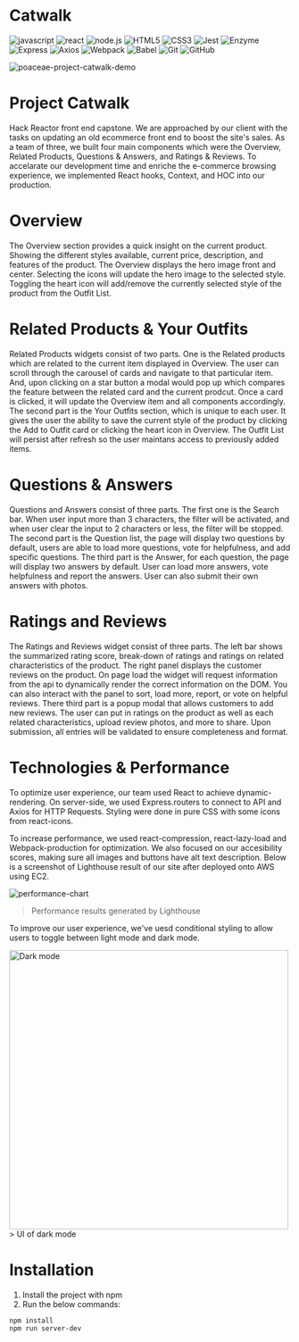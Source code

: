 # Catwalk
![javascript](https://img.shields.io/badge/JavaScript-20232A?style=for-the-badge&logo=javascript&logoColor=F7DF1E)
![react](https://img.shields.io/badge/React-20232A?style=for-the-badge&logo=react&logoColor=61DAFB)
![node.js](https://img.shields.io/badge/Node.js-20232A?style=for-the-badge&logo=nodedotjs&logoColor=green)
![HTML5](https://img.shields.io/badge/html5-20232A?style=for-the-badge&logo=html5&logoColor=white)
![CSS3](https://img.shields.io/badge/css3-20232A?style=for-the-badge&logo=css3&logoColor=white)
![Jest](https://img.shields.io/badge/-Jest-20232A?style=for-the-badge&logo=jest&logoColor=red)
![Enzyme](https://img.shields.io/badge/-Enzyme-20232A?style=for-the-badge&logo=testingLibrary&logoColor=red)
![Express](https://img.shields.io/badge/-Express-20232A?style=for-the-badge&logo=express&logoColor=yellow)
![Axios](https://img.shields.io/badge/-axios-20232A?style=for-the-badge&logo=axios&logoColor=yellow)
![Webpack](https://img.shields.io/badge/-webpack-20232A?style=for-the-badge&logo=webpack&logoColor=blueviolet)
![Babel](https://img.shields.io/badge/-Babel-20232A?style=for-the-badge&logo=babel&logoColor=yellow)
![Git](https://img.shields.io/badge/git-20232A?style=for-the-badge&logo=git&logoColor=white)
![GitHub](https://img.shields.io/badge/github-20232A?style=for-the-badge&logo=github&logoColor=white)

![poaceae-project-catwalk-demo](https://user-images.githubusercontent.com/39775868/141661854-d121d7e9-45a0-4709-9843-339f1fcd489d.gif)

# Project Catwalk
Hack Reactor front end capstone. We are approached by our client with the tasks on updating an old ecommerce front end to boost the site's sales. As a team of three, we built four main components which were the Overview, Related Products, Questions & Answers, and Ratings & Reviews. To accelarate our development time and enriche the e-commerce browsing experience, we implemented React hooks, Context, and HOC into our production.

# Overview
The Overview section provides a quick insight on the current product. Showing the different styles available, current price, description, and features of the product. The Overview displays the hero image front and center. Selecting the icons will update the hero image to the selected style. Toggling the heart icon will add/remove the currently selected style of the product from the Outfit List.

# Related Products & Your Outfits
Related Products widgets consist of two parts. One is the Related products which are related to the current item displayed in Overview. The user can scroll through the carousel of cards and navigate to that particular item. And, upon clicking on a star button a modal would pop up which compares the feature between the related card and the current prodcut. Once a card is clicked, it will update the Overview item and all components accordingly.
The second part is the Your Outfits section, which is unique to each user. It gives the user the ability to save the current style of the product by clicking the Add to Outfit card or clicking the heart icon in Overview. The Outfit List will persist after refresh so the user maintans access to previously added items.

# Questions & Answers
Questions and Answers consist of three parts. The first one is the Search bar. When user input more than 3 characters, the filter will be activated, and when user clear the input to 2 characters or less, the filter will be stopped. The second part is the Question list, the page will display two questions by default, users are able to load more questions, vote for helpfulness, and add specific questions. The third part is the Answer, for each question, the page will display two answers by default. User can load more answers, vote helpfulness and report the answers. User can also submit their own answers with photos. 

# Ratings and Reviews
The Ratings and Reviews widget consist of three parts. The left bar shows the summarized rating score, break-down of ratings and ratings on related characteristics of the product. The right panel displays the customer reviews on the product. On page load the widget will request information from the api to dynamically render the correct information on the DOM. You can also interact with the panel to sort, load more, report, or vote on helpful reviews. There third part is a popup modal that allows customers to add new reviews. The user can put in ratings on the product as well as each related characteristics, upload review photos, and more to share. Upon submission, all entries will be validated to ensure completeness and format.

# Technologies & Performance
To optimize user experience, our team used React to achieve dynamic-rendering. On server-side, we used Express.routers to connect to API and Axios for HTTP Requests. Styling were done in pure CSS with some icons from react-icons. 

To increase performance, we used react-compression, react-lazy-load and Webpack-production for optimization. We also focused on our accesibility scores, making sure all images and buttons have alt text description. Below is a screenshot of Lighthouse result of our site after deployed onto AWS using EC2.

![performance-chart](https://user-images.githubusercontent.com/39775868/141662333-30d81ca3-7721-4e7d-9a00-f6d653789cf3.jpg)
> Performance results generated by Lighthouse

To improve our user experience, we've uesd conditional styling to allow users to toggle between light mode and dark mode.

<img width="500" alt="Dark mode" src="https://user-images.githubusercontent.com/80747028/141721779-399c23e8-193c-4367-9fb1-7acf4f5b2e76.png">
> UI of dark mode


# Installation
1. Install the project with npm
2. Run the below commands:
```
npm install 
npm run server-dev
```
